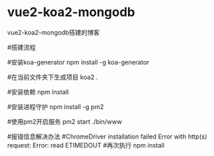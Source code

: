 # vue2-koa2-mongodb
vue2-koa2-mongodb搭建的博客

#搭建流程

#安装koa-generator
npm install -g koa-generator

#在当前文件夹下生成项目
koa2 .

#安装依赖
npm install

#安装进程守护
npm install -g pm2

#使用pm2开启服务
pm2 start ./bin/www

#报错信息解决办法
#ChromeDriver installation failed Error with http(s) request: Error: read ETIMEDOUT
#再次执行
npm install

